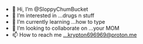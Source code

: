- 👋 Hi, I’m @SloppyChumBucket
- 👀 I’m interested in ...drugs n stuff
- 🌱 I’m currently learning ...how to type
- 💞️ I’m looking to collaborate on ...your MOM
- 📫 How to reach me ...krypton696969@proton.me

<!---
SloppyChumBucket/SloppyChumBucket is a ✨ special ✨ repository because its `README.md` (this file) appears on your GitHub profile.
You can click the Preview link to take a look at your changes.
--->
